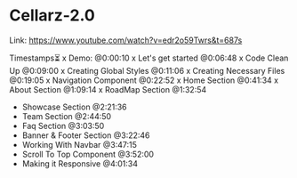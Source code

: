 # Cellarz-2.0

Link: https://www.youtube.com/watch?v=edr2o59Twrs&t=687s

Timestamps⏳
x  Demo: @0:00:10
x  Let's get started @0:06:48
x  Code Clean Up @0:09:00
x  Creating Global Styles @0:11:06
x  Creating Necessary Files @0:19:05 
x  Navigation Component @0:22:52
x  Home Section @0:41:34
x  About Section @1:09:14
x  RoadMap Section @1:32:54
-  Showcase Section @2:21:36 
-  Team Section @2:44:50
-  Faq Section @3:03:50
-  Banner & Footer Section @3:22:46
-  Working With Navbar @3:47:15
-  Scroll To Top Component @3:52:00
-  Making it Responsive @4:01:34
